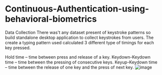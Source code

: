 # Continuous-Authentication-using-behavioral-biometrics
Data Collection
There was't any dataset present of keystroke patterns so build standalone desktop application to collect keystrokes from users. The create a typing pattern used calculated 3 different type of timings for each key pressed.

Hold time – time between press and release of a key.
Keydown-Keydown time – time between the pressing of consecutive keys.
Keyup-Keydown time – time between the release of one key and the press of next key.
![image](https://github.com/user-attachments/assets/bd8e3873-78a2-424f-8b27-2e85e54b5a44)
